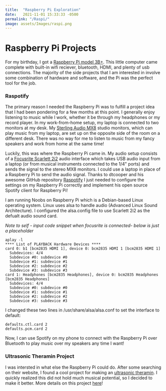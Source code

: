 ```yaml
---
title:  "Raspberry Pi Exploration"
date:   2021-11-01 15:33:33 -0500
permalink: "/Raspi/"
image: assets/Images/raspi.png
---
```


# Raspberry Pi Projects
For my birthday, I got a [Raspberry Pi model 3B+](https://www.raspberrypi.com/products/raspberry-pi-3-model-b-plus/). This little computer came complete with built-in wifi reciever, bluetooth, HDMI, and plenty of usb connections. The majority of the side projects that I am interested in involve some combination of hardware and software, and the Pi was the perfect tool for the job. 

### Raspotify
The primary reason I needed the Raspberry Pi was to fulfill a project idea that I had been pondering for a few months at this point. I generally enjoy listening to music while I work, whether it be through my headphones or my record player. In my work-from-home setup, my laptop is connected to two monitors at my desk. My [Sterling Audio MX8](https://sterlingaudio.net/sterling-mx8-studio-monitors/) studio monitors, which can play music from my laptop, are set up on the opposite side of the room on a different desk. There was no way for me to listen to music from my fancy speakers and work from home at the same time! 

Luckily, this was where the Raspberry Pi came in. My audio setup consists of a [Focusrite Scarlett 2i2](https://focusrite.com/en/usb-audio-interface/scarlett/scarlett-2i2) audio interface which takes USB audio input from a laptop (or from musical instruments connected to the 1/4" ports) and sends the signal to the stereo MX8 monitors. I could use a laptop in place of a Raspberry Pi to send the audio signal. Thanks to dtcooper and his awesome GitHub repository [Raspotify](https://github.com/dtcooper/raspotify) I just needed to configure the settings on my Raspberry Pi correctly and implement his open source Spotify client for Raspberry Pi! 

I am running Noobs on Raspberry Pi which is a Debian-based Linux operating system. Linux uses alsa to handle audio (Advanced Linux Sound Architecture). I configured the alsa.config file to use Scarlett 2i2 as the defualt audio sound card.

*Note to self - input code snippet when focusrite is connected- below is just a placeholder*
```
aplay -l
**** List of PLAYBACK Hardware Devices ****
card 0: b1 [bcm2835 HDMI 1], device 0: bcm2835 HDMI 1 [bcm2835 HDMI 1]
  Subdevices: 4/4
  Subdevice #0: subdevice #0
  Subdevice #1: subdevice #1
  Subdevice #2: subdevice #2
  Subdevice #3: subdevice #3
card 1: Headphones [bcm2835 Headphones], device 0: bcm2835 Headphones [bcm2835 Headphones]
  Subdevices: 4/4
  Subdevice #0: subdevice #0
  Subdevice #1: subdevice #1
  Subdevice #2: subdevice #2
  Subdevice #3: subdevice #3
  ```
  
I changed these two lines in /usr/share/alsa/alsa.conf to set the interface to default: 
  ```
defaults.ctl.card 2
defaults.pcm.card 2
```

Now, I can use Spotify on my phone to connect with the Raspberry Pi over Bluetooth to play music over my speakers any time I want!


### Ultrasonic Theramin Project
I was intersted in what else the Raspberry Pi could do. After some searching on their website, I found a cool project for making an [ultrasonic theramin](https://projects.raspberrypi.org/en/projects/ultrasonic-theremin/7). I quickly realized this did not hold much musical potential, so I decided to make it better. More details on this project [here](https://bji219.github.io/UltrasonicSynth/)!

